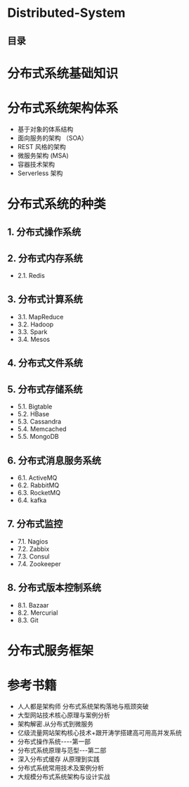# Distributed-System

目录
-----

# 分布式系统基础知识

 

# 分布式系统架构体系

 *  基于对象的体系结构
 *  面向服务的架构 （SOA）
 *  REST 风格的架构
 *  微服务架构 (MSA)
 *  容器技术架构
 *  Serverless 架构

#  分布式系统的种类

## 1.  分布式操作系统

## 2.  分布式内存系统
 * 2.1.  Redis

## 3.  分布式计算系统
 * 3.1.  MapReduce
 * 3.2.  Hadoop
 * 3.3.  Spark
 * 3.4.  Mesos
 
## 4.  分布式文件系统

## 5.  分布式存储系统
 * 5.1.  Bigtable
 * 5.2.  HBase
 * 5.3.  Cassandra
 * 5.4.  Memcached
 * 5.5.  MongoDB
 
## 6.  分布式消息服务系统
 * 6.1.  ActiveMQ
 * 6.2.  RabbitMQ
 * 6.3.  RocketMQ
 * 6.4.  kafka

## 7.  分布式监控
 * 7.1.  Nagios
 * 7.2.  Zabbix
 * 7.3.  Consul
 * 7.4.  Zookeeper
 
## 8.  分布式版本控制系统
 * 8.1.  Bazaar
 * 8.2.  Mercurial
 * 8.3.  Git
 
#  分布式服务框架







# 参考书籍

 * 人人都是架构师  分布式系统架构落地与瓶颈突破
 * 大型网站技术核心原理与案例分析
 * 架构解密.从分布式到微服务
 * 亿级流量网站架构核心技术+跟开涛学搭建高可用高并发系统
 * 分布式操作系统----第一部
 * 分布式系统原理与范型---第二部
 * 深入分布式缓存 从原理到实践
 * 分布式系统常用技术及案例分析
 * 大规模分布式系统架构与设计实战

